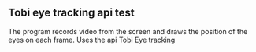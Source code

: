 ## Tobi eye tracking api test
The program records video from the screen and draws the position of the eyes on each frame. Uses the api Tobi Eye tracking
